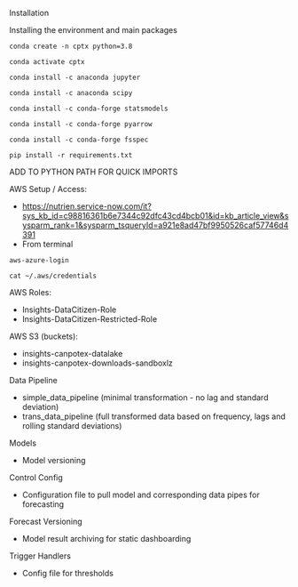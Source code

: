 Installation

Installing the environment and main packages

```
conda create -n cptx python=3.8

conda activate cptx

conda install -c anaconda jupyter

conda install -c anaconda scipy

conda install -c conda-forge statsmodels

conda install -c conda-forge pyarrow

conda install -c conda-forge fsspec

pip install -r requirements.txt
```

ADD TO PYTHON PATH FOR QUICK IMPORTS



AWS Setup / Access:
* https://nutrien.service-now.com/it?sys_kb_id=c98816361b6e7344c92dfc43cd4bcb01&id=kb_article_view&sysparm_rank=1&sysparm_tsqueryId=a921e8ad47bf9950526caf57746d4391
* From terminal
```
aws-azure-login

cat ~/.aws/credentials
```


AWS Roles:
* Insights-DataCitizen-Role
* Insights-DataCitizen-Restricted-Role


AWS S3 (buckets):
* insights-canpotex-datalake
* insights-canpotex-downloads-sandboxlz

Data Pipeline
* simple_data_pipeline (minimal transformation - no lag and standard deviation)
* trans_data_pipeline (full transformed data based on frequency, lags and rolling standard deviations)


Models
* Model versioning


Control Config
* Configuration file to pull model and corresponding data pipes for forecasting


Forecast Versioning
* Model result archiving for static dashboarding


Trigger Handlers
* Config file for thresholds

